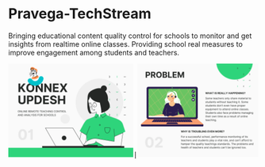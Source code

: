 # Pravega-TechStream
Bringing educational content quality control for schools to monitor and get insights from realtime online classes. Providing school real measures to improve engagement among students and teachers.

<pre>
<img src="https://github.com/vilaksh01/Pravega-TechStream/blob/main/Images/Cover.png" width=50% height=50%>|<img src="https://github.com/vilaksh01/Pravega-TechStream/blob/main/Images/Problem.png" width=50% height=50%>
</pre>
